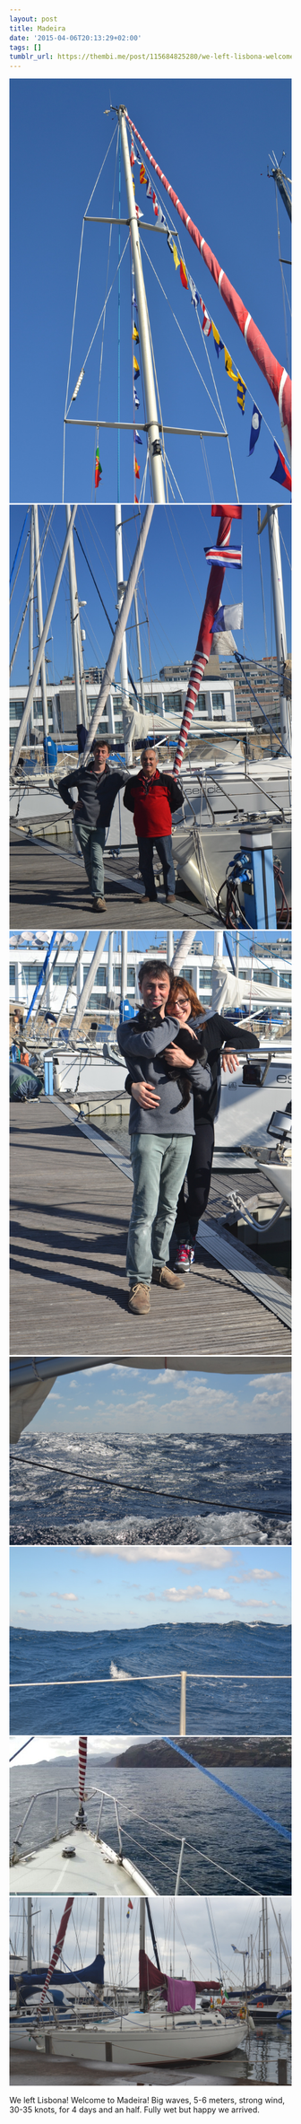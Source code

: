 ```yaml
---
layout: post
title: Madeira
date: '2015-04-06T20:13:29+02:00'
tags: []
tumblr_url: https://thembi.me/post/115684825280/we-left-lisbona-welcome-to-madeira-big-waves
---
```

 ![](/files/tumblr_nmedah38D21tq106bo1_1280.jpg)  
 ![](/files/tumblr_nmedah38D21tq106bo2_1280.jpg)  
 ![](/files/tumblr_nmedah38D21tq106bo3_1280.jpg)  
 ![](/files/tumblr_nmedah38D21tq106bo4_1280.jpg)  
 ![](/files/tumblr_nmedah38D21tq106bo5_1280.jpg)  
 ![](/files/tumblr_nmedah38D21tq106bo7_1280.jpg)  
 ![](/files/tumblr_nmedah38D21tq106bo6_1280.jpg)  
  

We left Lisbona! Welcome to Madeira! Big waves, 5-6 meters, strong wind, 30-35 knots, for 4 days and an half. Fully wet but happy we arrived.

